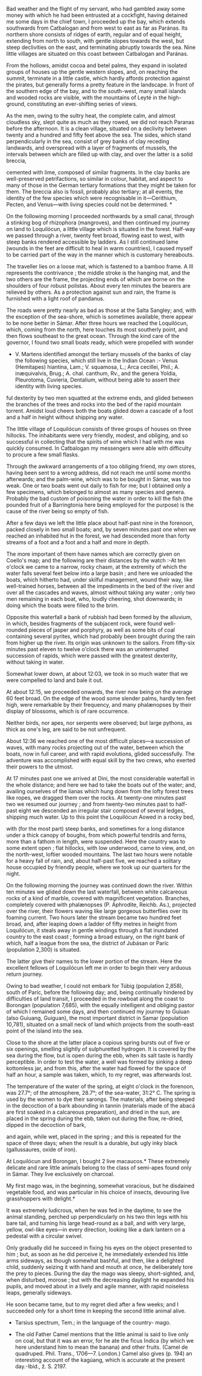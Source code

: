 Bad weather and the flight of my servant, who had gambled away some money with which he had been entrusted at a cockfight, having detained me some days in the chief town, I proceeded up the bay, which extends southwards from Catbalogan and from west to east as far as Paránas. Its northern shore consists of ridges of earth, regular and of equal height, extending from north to south, with gentle slopes towards the west, but steep declivities on the east, and terminating abruptly towards the sea. Nine little villages are situated on this coast between Catbalogan and Paránas. 

From the hollows, amidst cocoa and betel palms, they expand in isolated groups of houses up the gentle western slopes, and, on reaching the summit, terminate in a little castle, which hardly affords protection against the pirates, but generally forms a pretty feature in the landscape. In front of the southern edge of the bay, and to the south-west, many small islands and wooded rocks are visible, with the mountains of Leyté in the high-ground, constituting an ever-shifting series of views.

As the men, owing to the sultry heat, the complete calm, and almost cloudless sky, slept quite as much as they rowed, we did not reach Paranas before the afternoon. It is a clean village, situated on a declivity between twenty and a hundred and fifty feet above the sea. The sides, which stand perpendicularly in the sea, consist of grey banks of clay receding landwards, and overspread with a layer of fragments of mussels, the intervals between which are filled up with clay, and over the latter is a solid breccia,

 
cemented with lime, composed of similar fragments. In the clay banks are well-preserved petrifactions, so similar in colour, habitat, and aspect to many of those in the German tertiary formations that they might be taken for them. The breccia also is fossil, probably also tertiary; at all events, the identity of the few species which were recognisable in it—Cerithium, Pecten, and Venus—with living species could not be determined. *

On the following morning I proceeded northwards by a small canal, through a stinking bog of rhizophora (mangroves), and then continued my journey on land to Loquilócun, a little village which is situated in the forest. Half-way we passed through a river, twenty feet broad, flowing east to west, with steep banks rendered accessible by ladders. As I still continued lame (wounds in the feet are difficult to heal in warm countries), I caused myself to be carried part of the way in the manner which is customary hereabouts.

The traveller lies on a loose mat, which is fastened to a bamboo frame. A III represents the contrivance ; the middle stroke is the hanging mat, and the two others are the frame, the projecting ends of which are borne on the shoulders of four robust polistas. About every ten minutes the bearers are relieved by others. As a protection against sun and rain, the frame is furnished with a light roof of pandanus.

The roads were pretty nearly as bad as those at the Salta Sangley; and, with the exception of the sea-shore, which is sometimes available, there appear to be none better in Sámar. After three hours we reached the Loquilócun, which, coming from the north, here touches its most southerly point, and then flows southeast to the great ocean. Through the kind care of the governor, I found two small boats ready, which were propelled with wonder

* V. Martens identified amongst the tertiary mussels of the banks of clay the following species, which still live in the Indian Ocean :- Venus (Hemitapes) hiantina, Lam.; V. squamosa, L.; Arca cecillei, Phil.; A. inæquivalvis, Brug.; A. chal. canthum, Rv., and the genera Yoldia, Pleurotoma, Cuvieria, Dentalium, without being able to assert their identity with living species.

ful dexterity by two men squatted at the extreme ends, and glided between the branches of the trees and rocks into the bed of the rapid mountain torrent. Amidst loud cheers both the boats glided down a cascade of a foot and a half in height without shipping any water.

The little village of Loquilócun consists of three groups of houses on three hillocks. The inhabitants were very friendly, modest, and obliging, and so successful in collecting that the spirits of wine which I had with me was quickly consumed. In Catbalogan my messengers were able with difficulty to procure a few small flasks. 

Through the awkward arrangements of a too obliging friend, my own stores, having been sent to a wrong address, did not reach me until some months afterwards; and the palm-wine, which was to be bought in Sámar, was too weak. One or two boats went out daily to fish for me; but I obtained only a few specimens, which belonged to almost as many species and genera. Probably the bad custom of poisoning the water in order to kill the fish (the pounded fruit of a Barringtonia here being employed for the purpose) is the cause of the river being so empty of fish.

After a few days we left the little place about half-past nine in the forenoon, packed closely in two small boats; and, by seven minutes past one when we reached an inhabited hut in the forest, we had descended more than forty streams of a foot and a foot and a half and more in depth.

The more important of them have names which are correctly given on Coello's map; and the following are their distances by the watch :-At ten o'clock we came to a narrow, rocky chasm, at the extremity of which the water falls several feet below into a large basin ; and here we unloaded the boats, which hitherto had, under skilful management, wound their way, like well-trained horses, between all the impediments in the bed of the river and over all the cascades and waves, almost without taking any water ; only two men remaining in each boat, who, loudly cheering, shot downwards; in doing which the boats were filled to the brim.

Opposite this waterfall a bank of rubbish had been formed by the alluvium, in which, besides fragments of the subjacent rock, were found well-rounded pieces of jasper and porphyry, as well as some bits of coal containing several pyrites, which had probably been brought during the rain from higher up the river. Its origin was unknown to the sailors. From fifty-six minutes past eleven to twelve o'clock there was an uninterrupted succession of rapids, which were passed with the greatest dexterity, without taking in water. 

Somewhat lower down, at about 12:03, we took in so much water that we were compelled to land and bale it out.

At about 12:15, we proceeded onwards, the river now being on the average 60 feet broad. On the edge of the wood some slender palms, hardly ten feet high, were remarkable by their frequency, and many phalænopses by their display of blossoms, which is of rare occurrence.

Neither birds, nor apes, nor serpents were observed; but large pythons, as thick as one's leg, are said to be not unfrequent.

About 12:36 we reached one of the most difficult places—a succession of waves, with many rocks projecting out of the water, between which the boats, now in full career, and with rapid evolutions, glided successfully. The adventure was accomplished with equal skill by the two crews, who exerted their powers to the utmost. 

At 17 minutes past one we arrived at Dini, the most considerable waterfall in the whole distance; and here we had to take the boats out of the water; and, availing ourselves of the lianas which hung down from the lofty forest trees like ropes, we dragged them over the rocks. At twenty-one minutes past two we resumed our journey ; and from twenty-two minutes past to half-past eight we descended an irregular stair composed of several ledges, shipping much water. Up to this point the Loquilócun Aowed in a rocky bed,

with (for the most part) steep banks, and sometimes for a long distance under a thick canopy of boughs, from which powerful tendrils and ferns, more than a fathom in length, were suspended. Here the country was to some extent open ; flat hillocks, with low underwood, came to view, and, on the north-west, loftier wooded mountains. The last two hours were notable for a heavy fall of rain, and, about half-past five, we reached a solitary house occupied by friendly people, where we took up our quarters for the night.

On the following morning the journey was continued down the river. Within ten minutes we glided down the last waterfall, between white calcareous rocks of a kind of marble, covered with magnificent vegetation. Branches, completely covered with phalænopses (P. Aphrodite, Reichb. As.), projected over the river, their flowers waving like large gorgeous butterflies over its foaming current. Two hours later the stream became two hundred feet broad, and, after leaping down a ladder of fifty metres in height from Loquilócun, it steals away in gentle windings through a flat inundated country to the east coast ; forming a broad estuary, on the right bank of which, half a league from the sea, the district of Jubásan or Paríc (population 2,300) is situated. 

The latter give their names to the lower portion of the stream. Here the excellent fellows of Loquilócun left me in order to begin their very arduous return journey.

Owing to bad weather, I could not embark for Túbig (population 2,858), south of Paríc, before the following day; and, being continually hindered by difficulties of land transit, I proceeded in the rowboat along the coast to Borongan (population 7,685), with the equally intelligent and obliging pastor of which I remained some days, and then continued my journey to Guíuan (also Guiuang, Guiguan), the most important district in Samar (population 10,781), situated on a small neck of land which projects from the south-east point of the island into the sea.

 
Close to the shore at the latter place a copious spring bursts out of five or six openings, smelling slightly of sulphuretted hydrogen. It is covered by the sea during the flow, but is open during the ebb, when its salt taste is hardly perceptible. In order to test the water, a well was formed by sinking a deep kottomless jar, and from this, after the water had flowed for the space of half an hour, a sample was taken, which, to my regret, was afterwards lost. 

The temperature of the water of the spring, at eight o'clock in the forenoon, was 27.7°; of the atmosphere, 28.7°; of the sea-water, 31:2° C. The spring is used by the women to dye their sarongs. The materials, after being steeped in the decoction of a bark abounding in tannin (materials made of the abacá are first soaked in a calcareous preparation), and dried in the sun, are placed in the spring during the ebb, taken out during the flow, re-dried, dipped in the decoction of bark,

and again, while wet, placed in the spring ; and this is repeated for the space of three days; when the result is a durable, but ugly inky black (gallussaures, oxide of iron).

At Loquilócun and Borongan, I bought 2 live macaucos.* These extremely delicate and rare little animals belong to the class of semi-apes<!-- , are, as I was assured in Luzon and Leyté, to be --> found only in Sámar. They live exclusively on charcoal. 

My first mago was, in the beginning, somewhat voracious, but he disdained vegetable food, and was particular in his choice of insects, devouring live grasshoppers with delight.†

It was extremely ludicrous, when he was fed in the daytime, to see the animal standing, perched up perpendicularly on his two thin legs with his bare tail, and turning his large head-round as a ball, and with very large, yellow, owl-like eyes—in every direction, looking like a dark lantern on a pedestal with a circular swivel. 

Only gradually did he succeed in fixing his eyes on the object presented to him ; but, as soon as he did perceive it, he immediately extended his little arms sideways, as though somewhat bashful, and then, like a delighted child, suddenly seizing it with hand and mouth at once, he deliberately tore the prey to pieces. During the day the mago was sleepy, short-sighted, and, when disturbed, morose ; but with the decreasing daylight he expanded his pupils, and moved about in a lively and agile manner, with rapid noiseless leaps, generally sideways. 

He soon became tame, but to my regret died after a few weeks; and I succeeded only for a short time in keeping the second little animal alive.

* Tarsius spectrum, Tem.; in the language of the country- mago.

+ The old Father Camel mentions that the little animal is said to live only on coal, but that it was an error, for he ate the ficus Indica (by which we here understand him to mean the banana) and other fruits. (Camel de quadruped. Phil. Trans., 1706—7. London.) Camel also gives (p. 194) an interesting account of the kagúang, which is accurate at the present day.-Ibid., ž. S. 2197.
